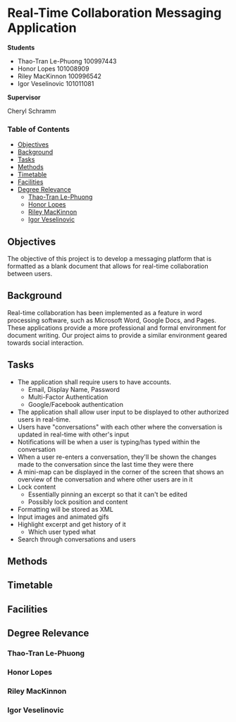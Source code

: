 # Real-Time Collaboration Messaging Application
**Students**
* Thao-Tran Le-Phuong 100997443
* Honor Lopes 101008909
* Riley MacKinnon 100996542
* Igor Veselinovic 101011081

**Supervisor**

Cheryl Schramm

### Table of Contents
* [Objectives](#objectives)
* [Background](#background)
* [Tasks](#tasks)
* [Methods](#methods)
* [Timetable](#timetable)
* [Facilities](#facilities)
* [Degree Relevance](#degree-relevance)
	* [Thao-Tran Le-Phuong](#thao-tran-le-phuong)
	* [Honor Lopes](#honor-lopes)
	* [Riley MacKinnon](#riley-mackinnon)
	* [Igor Veselinovic](#igor-veselinovic)

## Objectives
The objective of this project is to develop a messaging platform that is formatted as a blank document that allows for 
real-time collaboration between users.

## Background
Real-time collaboration has been implemented as a feature in word processing software, such as Microsoft Word, Google Docs, and 
Pages. These applications provide a more professional and formal environment for document writing. Our project aims to provide
a similar environment geared towards social interaction.

## Tasks
* The application shall require users to have accounts.
  * Email, Display Name, Password
  * Multi-Factor Authentication
  * Google/Facebook authentication
* The application shall allow user input to be displayed to other authorized users in real-time.
* Users have "conversations" with each other where the conversation is updated in real-time with other's input
* Notifications will be when a user is typing/has typed within the conversation
* When a user re-enters a conversation, they'll be shown the changes made to the conversation since the last time they were 
there
* A mini-map can be displayed in the corner of the screen that shows an overview of the conversation and where other users are 
in it 
* Lock content
  * Essentially pinning an excerpt so that it can't be edited
  * Possibly lock position and content
* Formatting will be stored as XML
* Input images and animated gifs
* Highlight excerpt and get history of it
  * Which user typed what
* Search through conversations and users

## Methods

## Timetable

## Facilities

## Degree Relevance

### Thao-Tran Le-Phuong

### Honor Lopes

### Riley MacKinnon

### Igor Veselinovic
